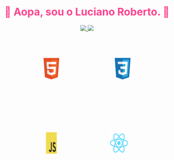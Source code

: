  <h1 align="center" style="color:#fe428e;">🎂 Aopa, sou o Luciano Roberto. 🎂</h1>
      <div align="center">
        <a href="https://github.com/anuraghazra/github-readme-stats">
            <img src="https://github-readme-stats.vercel.app/api?username=Luciano749&theme=radical" />
        </a>
        <a href="https://github.com/anuraghazra/github-readme-stats">
            <img height="195px"
                src="https://github-readme-stats.vercel.app/api/top-langs/?username=Luciano749&theme=radical" />
        </a>
    </div>
     <div align="center">
            <img width="50" height="60" style="margin: 70px"
                src="https://raw.githubusercontent.com/devicons/devicon/9f4f5cdb393299a81125eb5127929ea7bfe42889/icons/html5/html5-original.svg"
                alt="html">
            <img width="50" height="60" style="margin: 70px"
                src="https://raw.githubusercontent.com/devicons/devicon/9f4f5cdb393299a81125eb5127929ea7bfe42889/icons/css3/css3-original.svg"
                alt="css">
            <img width="30" height="60" style="margin: 70px"
                src="https://raw.githubusercontent.com/devicons/devicon/9f4f5cdb393299a81125eb5127929ea7bfe42889/icons/javascript/javascript-original.svg"
                alt="js">
            <img width="50" height="60" style="margin: 70px"
                src="https://raw.githubusercontent.com/devicons/devicon/9f4f5cdb393299a81125eb5127929ea7bfe42889/icons/react/react-original.svg"
                alt="react">
    </div>
    
  

<!--
**Luciano749/Luciano749** is a ✨ _special_ ✨ repository because its `README.md` (this file) appears on your GitHub profile.

Here are some ideas to get you started:

- 🔭 I’m currently working on ...
- 🌱 I’m currently learning ...
- 👯 I’m looking to collaborate on ...
- 🤔 I’m looking for help with ...
- 💬 Ask me about ...
- 📫 How to reach me: ...
- 😄 Pronouns: ...
- ⚡ Fun fact: ...
-->
